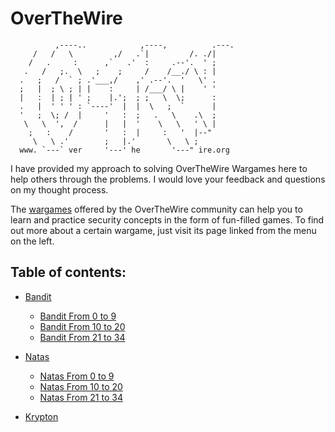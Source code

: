 # OverTheWire

```
          ,----..            ,----,          .---.
     /   /   \         ,/   .`|         /. ./|
    /   .     :      ,`   .'  :     .--'.  ' ;
   .   /   ;.  \   ;    ;     /    /__./ \ : |
  .   ;   /  ` ; .'___,/    ,' .--'.  '   \' .
  ;   |  ; \ ; | |    :     | /___/ \ |    ' '
  |   :  | ; | ' ;    |.';  ; ;   \  \;      :
  .   |  ' ' ' : `----'  |  |  \   ;  `      |
  '   ;  \; /  |     '   :  ;   .   \    .\  ;
   \   \  ',  /      |   |  '    \   \   ' \ |
    ;   :    /       '   :  |     :   '  |--"
     \   \ .'        ;   |.'       \   \ ;
  www. `---` ver     '---' he       '---" ire.org
```

I have provided my approach to solving OverTheWire Wargames here to help others through the problems. I would love your feedback and questions on my thought process.

The [wargames](https://overthewire.org/wargames/) offered by the OverTheWire community can help you to learn and practice security concepts in the form of fun-filled games.
To find out more about a certain wargame, just visit its page linked from the menu on the left.

## Table of contents:

- [Bandit](https://github.com/Reda-BELHAJ/OverTheWire/tree/main/Bandit)
    - [Bandit From 0 to 9](https://github.com/Reda-BELHAJ/OverTheWire/tree/main/Bandit/Bandit0-9)
    - [Bandit From 10 to 20](https://github.com/Reda-BELHAJ/OverTheWire/tree/main/Bandit/Bandit10-20)
    - [Bandit From 21 to 34](https://github.com/Reda-BELHAJ/OverTheWire/tree/main/Bandit/Bnadit21-34)

- [Natas](https://github.com/Reda-BELHAJ/OverTheWire/tree/main/Natas)
    - [Natas From 0 to 9](https://github.com/Reda-BELHAJ/OverTheWire/tree/main/Natas/Natas0-9)
    - [Natas From 10 to 20](https://github.com/Reda-BELHAJ/OverTheWire/tree/main/Natas/Natas10-20)
    - [Natas From 21 to 34](https://github.com/Reda-BELHAJ/OverTheWire/tree/main/Natas/Natas21-34)

- [Krypton](https://github.com/Reda-BELHAJ/OverTheWire/tree/main/Krypton)
